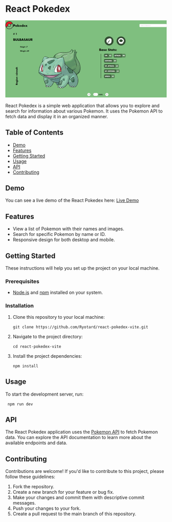 # React Pokedex

![Pokedex Screenshot](./src/img/screenshot.png)


React Pokedex is a simple web application that allows you to explore and search for information about various Pokemon. It uses the Pokemon API to fetch data and display it in an organized manner.

## Table of Contents

- [Demo](#demo)
- [Features](#features)
- [Getting Started](#getting-started)
- [Usage](#usage)
- [API](#api)
- [Contributing](#contributing)

## Demo

You can see a live demo of the React Pokedex here: [Live Demo](https://react-pokedex-from-vercel.vercel.app)

## Features

- View a list of Pokemon with their names and images.
- Search for specific Pokemon by name or ID.
- Responsive design for both desktop and mobile.

## Getting Started

These instructions will help you set up the project on your local machine.

### Prerequisites

- [Node.js](https://nodejs.org/) and [npm](https://www.npmjs.com/) installed on your system.

### Installation

1. Clone this repository to your local machine:

   ```shell
   git clone https://github.com/Ryotard/react-pokedex-vite.git

   ```

2. Navigate to the project directory:

   ```shell
   cd react-pokedex-vite

   ```

3. Install the project dependencies:

   ```shell
   npm install
   ```




## Usage

To start the development server, run:

   ```shell
    npm run dev
   ```

## API 

The React Pokedex application uses the [Pokemon API](https://pokeapi.co) to fetch Pokemon data. You can explore the API documentation to learn more about the available endpoints and data.

## Contributing
Contributions are welcome! If you'd like to contribute to this project, please follow these guidelines:

1. Fork the repository.
2. Create a new branch for your feature or bug fix.
3. Make your changes and commit them with descriptive commit messages.
4. Push your changes to your fork.
5. Create a pull request to the main branch of this repository.